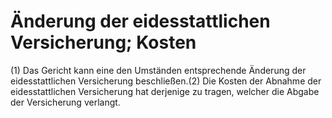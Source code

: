 # Änderung der eidesstattlichen Versicherung; Kosten

(1) Das Gericht kann eine den Umständen entsprechende Änderung der eidesstattlichen Versicherung beschließen.(2) Die Kosten der Abnahme der eidesstattlichen Versicherung hat derjenige zu tragen, welcher die Abgabe der Versicherung verlangt. 

